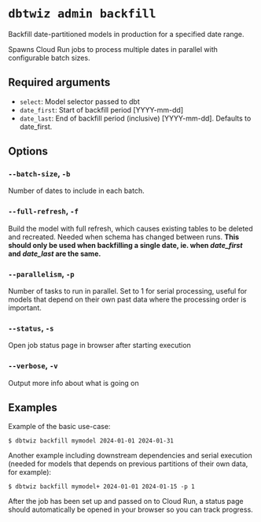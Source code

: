 # `dbtwiz admin backfill`

Backfill date-partitioned models in production for a specified date range.

Spawns Cloud Run jobs to process multiple dates in parallel with configurable batch sizes.

## Required arguments

- `select`: Model selector passed to dbt
- `date_first`: Start of backfill period [YYYY-mm-dd]
- `date_last`: End of backfill period (inclusive) [YYYY-mm-dd]. Defaults to date_first.

## Options

### `--batch-size`, `-b`

Number of dates to include in each batch.

### `--full-refresh`, `-f`

Build the model with full refresh, which causes existing tables to be deleted and recreated. Needed when schema has changed between runs. **This should only be used when backfilling a single date, ie. when _date_first_ and _date_last_ are the same.**

### `--parallelism`, `-p`

Number of tasks to run in parallel. Set to 1 for serial processing, useful for models that depend on their own past data where the processing order is important.

### `--status`, `-s`

Open job status page in browser after starting execution

### `--verbose`, `-v`

Output more info about what is going on

## Examples

Example of the basic use-case:
```shell
$ dbtwiz backfill mymodel 2024-01-01 2024-01-31
```

Another example including downstream dependencies and serial execution (needed for models that
depends on previous partitions of their own data, for example):
```shell
$ dbtwiz backfill mymodel+ 2024-01-01 2024-01-15 -p 1
```

After the job has been set up and passed on to Cloud Run, a status page should automatically
be opened in your browser so you can track progress.
